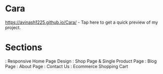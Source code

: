 # Cara

https://avinash1225.github.io/Cara/ - Tap here to get a quick preview of my project.

# Sections

: Responsive Home Page Design
: Shop Page & Single Product Page
: Blog Page
: About Page
: Contact Us
: Ecommerce Shopping Cart
